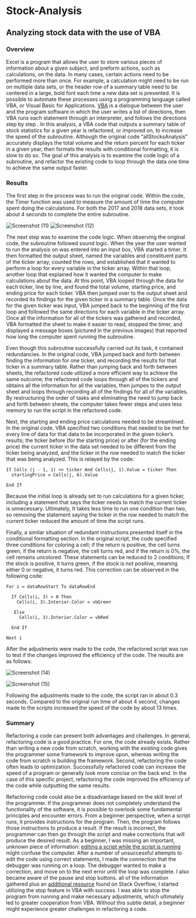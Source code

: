 # Stock-Analysis
## Analyzing stock data with the use of VBA
### Overview
Excel is a program that allows the user to store various pieces of information about a given subject, and preform actions, such as calculations, on the data. In many cases, certain actions need to be performed more than once. For example, a calculation might need to be run on multiple data sets, or the header row of a summary table need to be centered in a large, bold font each time a new data set is presented. It is possible to automate these processes using a programming language called VBA, or Visual Basic for Applications. [VBA](https://www.quora.com/Is-VBA-Visual-Basic-for-Applications-considered-a-programming-language) is a dialogue between the user and the program software in which the user writes a list of directions, then VBA runs each statement through an interpreter, and follows the directions step by step . In this analysis, a VBA code that outputs a summary table of stock statistics for a given year is refactored, or improved on, to increase the speed of the subroutine.  Although the original code “allStocksAnalysis” accurately displays the total volume and the return percent for each ticker in a given year, then formats the results with conditional formatting, it is slow to do so. The goal of this analysis is to examine the code logic of a subroutine, and refactor the existing code to loop through the data one time to achieve the same output faster. 

### Results
The first step in the process was to run the original code. Within the code, the Timer function was used to measure the amount of time the computer spent doing the calculations. For both the 2017 and 2018 data sets, it took about 4 seconds to complete the entire subroutine.  

![Screenshot (11)](https://user-images.githubusercontent.com/106559768/176472564-ac1a93be-fc6a-44bf-8b5e-d7e033c8a391.png)
![Screenshot (12)](https://user-images.githubusercontent.com/106559768/176472584-8ff37e49-e317-47a7-9381-3822fd9073d6.png)

  The next step was to examine the code logic. When observing the original code, the subroutine followed sound logic. When the year the user wanted to run the analysis on was entered into an input box, VBA started a timer. It then formatted the output sheet, named the variables and constituent parts of the ticker array, counted the rows, and established that it wanted to perform a loop for every variable in the ticker array. Within that loop, another loop that explained how it wanted the computer to make calculations about the data. At this point, VBA looped through the data for each ticker, line by line, and found the total volume, starting price, and ending price for each ticker. VBA then jumped over to the output sheet and recorded its findings for the given ticker in a summary table. Once the data for the given ticker was input, VBA jumped back to the beginning of the first loop and followed the same directions for each variable in the ticker array. Once all the information for all of the tickers was gathered and recorded, VBA formatted the sheet to make it easier to read, stopped the timer, and displayed a message boxes (pictured in the previous images) that reported how long the computer spent running the subroutine. 

 Even though this subroutine successfully carried out its task, it contained redundancies. In the original code, VBA jumped back and forth between finding the information for one ticker, and recording the results for that ticker in a summary table. Rather than jumping back and forth between sheets, the refactored code utilized a more efficient way to achieve the same outcome; the refactored code loops through all of the tickers and obtains all the information for all the variables, then jumpes to the output sheet and loops through recording all of the findings for all of the variables. By restructuring the order of tasks and eliminating the need to jump back and forth between sheets, the computer takes fewer steps and uses less memory to run the script in the refactored code.
  
  Next, the starting and ending price calculations needed to be streamlined. In the original code, VBA specified two conditions that needed to be met for every line of data for that data to be incorporated in the given ticker’s results; the ticker before (for the starting price) or after (for the ending price) the current ticker in the data set needed to be different from the ticker being analyzed, and the ticker in the row needed to match the ticker that was being analyzed. This is relayed by the code:
         
```
If Cells (j - 1, 1) <> ticker And Cells(j, 1).Value = ticker Then
  startingPrice = Cells(j, 6).Value
  
End If
```

Because the initial loop is already set to run calculations for a given ticker, including a statement that says the ticker needs to match the current ticker is unnecessary. Ultimately, It takes less time to run one condition than two, so removing the statement saying the ticker in the row needed to match the current ticker reduced the amount of time the script runs. 

Finally, a similar situation of redundant instructions presented itself in the conditional formatting section. In the original script, the code specified three conditions for coloring a cell; if the return is positive, the cell turns green, if the return is negative, the cell turns red, and if the return is 0%, the cell remains uncolored. These statements can be reduced to 2 conditions; If the stock is positive, it turns green, if the stock is not positive, meaning either 0 or negative, it turns red. This correction can be observed in the following code:

```
For i = dataRowStart To dataRowEnd
        
  If Cells(i, 3) > 0 Then
    Cells(i, 3).Interior.Color = vbGreen
        
   Else
     Cells(i, 3).Interior.Color = vbRed
              
  End If
  
Next i

```

After the adjustments were made to the code, the refactored script was run to test if the changes improved the efficiency of the code. The results are as follows:

![Screenshot (14)](https://user-images.githubusercontent.com/106559768/176479494-acb715f3-5e49-4ea1-bc3b-afbaca608e10.png)

![Screenshot (15)](https://user-images.githubusercontent.com/106559768/176479508-8bfb193f-7975-48ac-aaba-7afe63bc9541.png)

Following the adjustments made to the code, the script ran in about 0.3 seconds. Compared to the original run time of about 4 second, changes made to the scripts increased the speed of the code by about 13 times. 

### Summary
Refactoring a code can present both advantages and challenges. In general, refactoring code is a good practice. For one, the code already exists. Rather than writing a new code from scratch, working with the existing code gives the programmer some framework to improve upon, whereas writing the code from scratch is building the framework. Second, refactoring the code often leads to optimization. Successfully refactored code can increase the speed of a program or generally look more concise on the back end. In the case of this specific project, refactoring the code improved the efficiency of the code while outputting the same results. 

Refactoring code could also be a disadvantage based on the skill level of the programmer. If the programmer does not completely understand the functionality of the software, it is possible to overlook some fundamental principles and encounter errors. From a beginner perspective, when a script runs, it provides instructions for the program. Then, the program follows those instructions to produce a result. If the result is incorrect, the programmer can then go through the script and make corrections that will produce the desired result. As a beginner, I was missing an important, unknown piece of information: [editing a script while the script is running](https://stackoverflow.com/questions/12855750/what-will-happen-when-i-edit-a-script-while-its-running) might confuse the computer.  After a number of unsuccessful attempts to edit the code using correct statements, I made the connection that the debugger was running on a loop. The debugger wanted to make a correction, and move on to the next error until the loop was complete. I also became aware of the pause and stop buttons. all of the information gathered plus an [additional resource](https://stackoverflow.com/questions/14903882/freeze-excel-editing-while-vba-is-running) found on Stack Overflow, I started utilizing the stop feature in VBA with success. I was able to stop the program from running and make necessary adjustments, which ultimately led to greater cooperation from VBA.  Without this subtle detail, a beginner might experience greater challenges in refactoring a code. 

